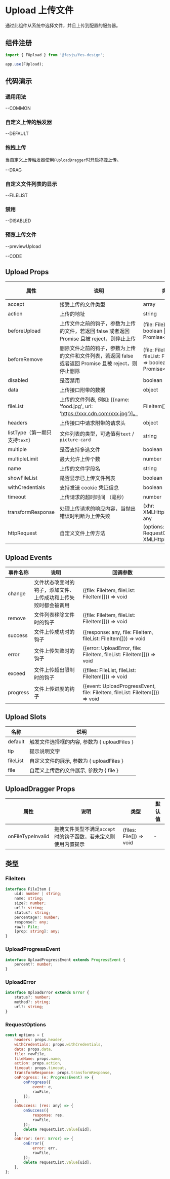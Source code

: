 # Upload 上传文件

通过此组件从系统中选择文件，并且上传到配置的服务器。

## 组件注册

```js
import { FUpload } from '@fesjs/fes-design';

app.use(FUpload);
```

## 代码演示

### 通用用法

--COMMON

### 自定义上传的触发器

--DEFAULT

### 拖拽上传

当自定义上传触发器使用`FUploadDragger`时开启拖拽上传。

--DRAG

### 自定义文件列表的显示

--FILELIST

### 禁用

--DISABLED

### 预览上传文件

--previewUpload

--CODE

## Upload Props

| 属性                           | 说明                                                                                                  | 类型                                                                    | 默认值  |
| ------------------------------ | ----------------------------------------------------------------------------------------------------- | ----------------------------------------------------------------------- | ------- |
| accept                         | 接受上传的文件类型                                                                                    | array                                                                   | []      |
| action                         | 上传的地址                                                                                            | string                                                                  | -       |
| beforeUpload                   | 上传文件之前的钩子，参数为上传的文件，若返回 false 或者返回 Promise 且被 reject，则停止上传           | (file: File) => boolean \| Promise\<boolean\>                           | -       |
| beforeRemove                   | 删除文件之前的钩子，参数为上传的文件和文件列表，若返回 false 或者返回 Promise 且被 reject，则停止删除 | (file: FileItem, fileList: FileItem[]) => boolean \| Promise\<boolean\> | -       |
| disabled                       | 是否禁用                                                                                              | boolean                                                                 | `false` |
| data                           | 上传接口附带的数据                                                                                    | object                                                                  | `{}`    |
| fileList                       | 上传的文件列表, 例如: [{name: 'food.jpg', url: 'https://xxx.cdn.com/xxx.jpg'}]。                      | FileItem[]                                                              | `[]`    |
| headers                        | 上传接口中请求附带的请求头                                                                            | object                                                                  | `{}`    |
| listType（第一期只支持`text`） | 文件列表的类型，可选值有`text` / `picture-card`                                                       | string                                                                  | `text`  |
| multiple                       | 是否支持多选文件                                                                                      | boolean                                                                 | `false` |
| multipleLimit                  | 最大允许上传个数                                                                                      | number                                                                  | -       |
| name                           | 上传的文件字段名                                                                                      | string                                                                  | `file`  |
| showFileList                   | 是否显示已上传文件列表                                                                                | boolean                                                                 | `true`  |
| withCredentials                | 支持发送 cookie 凭证信息                                                                              | boolean                                                                 | `false` |
| timeout                        | 上传请求的超时时间 （毫秒）                                                                           | number                                                                  | -       |
| transformResponse              | 处理上传请求的响应内容，当抛出错误时判断为上传失败                                                    | (xhr: XMLHttpRequest)=> any                                             | -       |
| httpRequest                    | 自定义文件上传方法                                                                                    | (options: RequestOptions) => XMLHttpRequest;                            | -       |

## Upload Events

| 事件名称 | 说明                                                           | 回调参数                                                                     |
| -------- | -------------------------------------------------------------- | ---------------------------------------------------------------------------- |
| change   | 文件状态改变时的钩子，添加文件、上传成功和上传失败时都会被调用 | ({file: FileItem, fileList: FileItem[]}) => void                             |
| remove   | 文件列表移除文件时的钩子                                       | ({file: FileItem, fileList: FileItem[]}) => void                             |
| success  | 文件上传成功时的钩子                                           | ({response: any, file: FileItem, fileList: FileItem[]}) => void              |
| error    | 文件上传失败时的钩子                                           | ({error: UploadError, file: FileItem, fileList: FileItem[]}) => void         |
| exceed   | 文件上传超出限制时的钩子                                       | ({files: FileList, fileList: FileItem[]}) => void                            |
| progress | 文件上传进度的钩子                                             | ({event: UploadProgressEvent, file: FileItem, fileList: FileItem[]}) => void |

## Upload Slots

| 名称     | 说明                                         |
| -------- | -------------------------------------------- |
| default  | 触发文件选择框的内容, 参数为 { uploadFiles } |
| tip      | 提示说明文字                                 |
| fileList | 自定义文件的展示, 参数为 { uploadFiles }     |
| file     | 自定义上传后的文件展示, 参数为 { file }      |

## UploadDragger Props

| 属性              | 说明                                                           | 类型                    | 默认值 |
| ----------------- | -------------------------------------------------------------- | ----------------------- | ------ |
| onFileTypeInvalid | 拖拽文件类型不满足`accept`时的钩子函数，若未定义则使用内置提示 | (files: File[]) => void | -      |

## 类型

### FileItem

```ts
interface FileItem {
    uid: number | string;
    name: string;
    size?: number;
    url?: string;
    status?: string;
    percentage?: number;
    response?: any;
    raw?: File;
    [prop: string]: any;
}
```

### UploadProgressEvent

```ts
interface UploadProgressEvent extends ProgressEvent {
    percent?: number;
}
```

### UploadError

```ts
interface UploadError extends Error {
    status?: number;
    method?: string;
    url?: string;
}
```

### RequestOptions

```js
const options = {
    headers: props.header,
    withCredentials: props.withCredentials,
    data: props.data,
    file: rawFile,
    fileName: props.name,
    action: props.action,
    timeout: props.timeout,
    transformResponse: props.transformResponse,
    onProgress: (e: ProgressEvent) => {
        onProgress({
            event: e,
            rawFile,
        });
    },
    onSuccess: (res: any) => {
        onSuccess({
            response: res,
            rawFile,
        });
        delete requestList.value[uid];
    },
    onError: (err: Error) => {
        onError({
            error: err,
            rawFile,
        });
        delete requestList.value[uid];
    },
};
```

